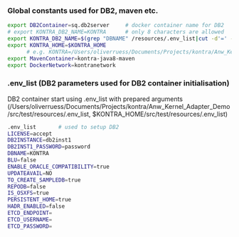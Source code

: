 ### Global constants used for DB2, maven etc.

```sh
export DB2Container=sq.db2server     # docker container name for DB2 
# export KONTRA_DB2_NAME=KONTRA      # only 8 characters are allowed  
export KONTRA_DB2_NAME=$(grep "DBNAME" /resources/.env_list|cut -d'=' -f2)
export KONTRA_HOME=$KONTRA_HOME 
      # e.g. KONTRA=/Users/oliverruess/Documents/Projects/kontra/Anw_Kernel_Adapter_Demo
export MavenContainer=kontra-java8-maven
export DockerNetwork=kontranetwork
```

### .env\_list (DB2 parameters used for DB2 container initialisation)

DB2 container start using .env\_list with prepared arguments (/Users/oliverruess/Documents/Projects/kontra/Anw\_Kernel\_Adapter\_Demo/src/test/resources/.env\_list, $KONTRA\_HOME/src/test/resources/.env\_list)

```sh
.env_list       # used to setup DB2
LICENSE=accept
DB2INSTANCE=db2inst1
DB2INST1_PASSWORD=password
DBNAME=KONTRA
BLU=false
ENABLE_ORACLE_COMPATIBILITY=true
UPDATEAVAIL=NO
TO_CREATE_SAMPLEDB=true
REPODB=false
IS_OSXFS=true
PERSISTENT_HOME=true
HADR_ENABLED=false
ETCD_ENDPOINT=
ETCD_USERNAME=
ETCD_PASSWORD=
```